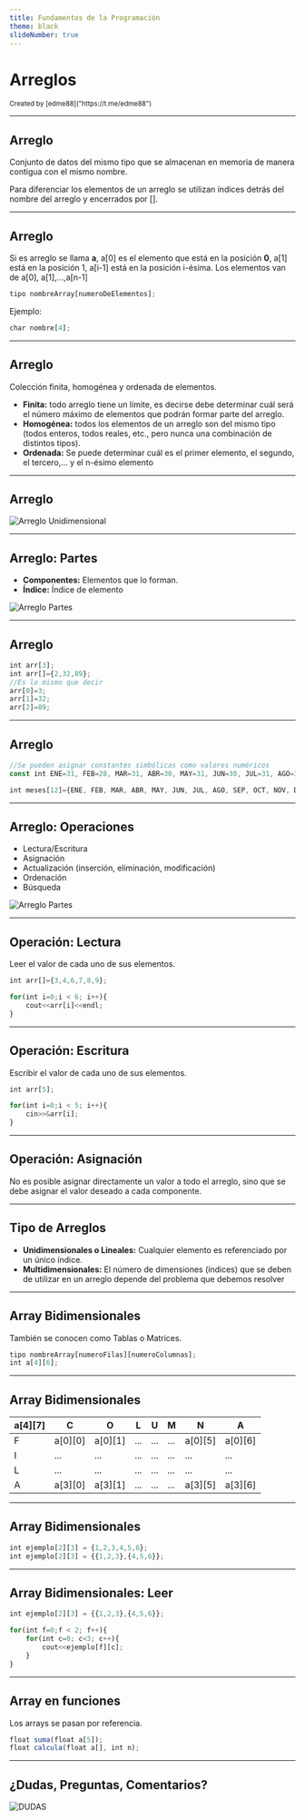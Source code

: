 ```yaml
---
title: Fundamentos de la Programación
theme: black
slideNumber: true
---
```


# Arreglos
<small>
Created by <i class="fab fa-telegram"></i>
[edme88]("https://t.me/edme88")
</small>

---
## Arreglo
Conjunto de datos del mismo tipo que se almacenan en memoria de manera contigua con el mismo nombre.

Para diferenciar los elementos de un arreglo se utilizan índices detrás del nombre del arreglo y encerrados por [].

---
## Arreglo
Si es arreglo se llama **a**, a[0] es el elemento que está en la posición **0**, a[1] está en la posición 1, a[i-1] está en la posición i-ésima.
Los elementos van de a[0], a[1],...,a[n-1]

````javascript
tipo nombreArray[numeroDeElementos];
````
Ejemplo: 
````javascript
char nombre[4];
````

---
## Arreglo
Colección finita, homogénea y ordenada de elementos.
* **Finita:** todo arreglo tiene un límite, es decirse debe determinar cuál será el número máximo de elementos que podrán formar parte del arreglo.
* **Homogénea:** todos los elementos de  un arreglo son del mismo tipo (todos enteros, todos reales, etc., pero nunca una combinación de distintos tipos). 
* **Ordenada:** Se puede determinar cuál es el primer elemento,  el segundo, el tercero,... y el n-ésimo elemento

---
## Arreglo 
![Arreglo Unidimensional](../images/U5_arreglos/arreglo_unidimensional.png)

---
## Arreglo: Partes
* **Componentes:** Elementos que lo forman.
* **Índice:** Índice de elemento

![Arreglo Partes](../images/U5_arreglos/arreglo_partes.png)

---
## Arreglo 
````javascript
int arr[3];
int arr[]={2,32,89};
//Es lo mismo que decir
arr[0]=3;
arr[1]=32;
arr[2]=89;
````

---
## Arreglo 
````javascript
//Se pueden asignar constantes simbólicas como valores numéricos
const int ENE=31, FEB=28, MAR=31, ABR=30, MAY=31, JUN=30, JUL=31, AGO=31, SEP=30, OCT=31, NOV=30, DIC=31;

int meses[12]={ENE, FEB, MAR, ABR, MAY, JUN, JUL, AGO, SEP, OCT, NOV, DIC};
````

---
## Arreglo: Operaciones
* Lectura/Escritura
* Asignación
* Actualización (inserción, eliminación, modificación)
* Ordenación
* Búsqueda

![Arreglo Partes](../images/U5_arreglos/arreglo_partes.png)

---
## Operación: Lectura
Leer el valor de cada uno de sus elementos.

````javascript
int arr[]={3,4,6,7,8,9};

for(int i=0;i < 6; i++){
    cout<<arr[i]<<endl;
}
````

---
## Operación: Escritura
Escribir el valor de cada uno de sus elementos.

````javascript
int arr[5];

for(int i=0;i < 5; i++){
    cin>>&arr[i];
}
````

---
## Operación: Asignación
No es posible asignar directamente un valor a todo el arreglo, sino que se debe asignar el valor deseado a cada componente.

---
## Tipo de Arreglos
* **Unidimensionales o Lineales:** Cualquier elemento es referenciado por un único  índice.
* **Multidimensionales:**  El número de dimensiones (índices) que se deben de utilizar en un arreglo depende del problema que debemos resolver

---
## Array Bidimensionales
También se conocen como Tablas o Matrices.
````javascript
tipo nombreArray[numeroFilas][numeroColumnas];
int a[4][6];
````

---
## Array Bidimensionales
| a[4][7] | C | O | L | U | M | N | A |
|---------|---|---|---|---|---|---|---|
| F | a[0][0] | a[0][1] | ... | ... | ... | a[0][5] | a[0][6] | 
| I | ... | ... | ... | ... | ... | ... | ... |
| L | ... | ... | ... | ... | ... | ... | ... |
| A | a[3][0] | a[3][1] | ... | ... | ... | a[3][5] | a[3][6] | 

---
## Array Bidimensionales
````javascript
int ejemplo[2][3] = {1,2,3,4,5,6};
int ejemplo[2][3] = {{1,2,3},{4,5,6}};
````

---
## Array Bidimensionales: Leer
````javascript
int ejemplo[2][3] = {{1,2,3},{4,5,6}};

for(int f=0;f < 2; f++){
    for(int c=0; c<3; c++){
        cout<<ejemplo[f][c];
    }
}
````

---
## Array en funciones
Los arrays se pasan por referencia.
````javascript
float suma(float a[5]);
float calcula(float a[], int n);
````

---
## ¿Dudas, Preguntas, Comentarios?
![DUDAS](../images/pregunta.gif)